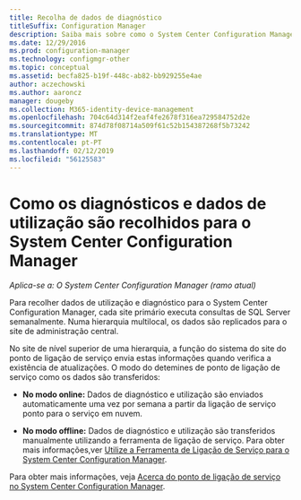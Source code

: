 ```yaml
---
title: Recolha de dados de diagnóstico
titleSuffix: Configuration Manager
description: Saiba mais sobre como o System Center Configuration Manager recolhe os diagnósticos e dados de utilização sobre ele próprio.
ms.date: 12/29/2016
ms.prod: configuration-manager
ms.technology: configmgr-other
ms.topic: conceptual
ms.assetid: becfa825-b19f-448c-ab82-bb929255e4ae
author: aczechowski
ms.author: aaroncz
manager: dougeby
ms.collection: M365-identity-device-management
ms.openlocfilehash: 704c64d314f2eaf4fe2678f316ea729584752d2e
ms.sourcegitcommit: 874d78f08714a509f61c52b154387268f5b73242
ms.translationtype: MT
ms.contentlocale: pt-PT
ms.lasthandoff: 02/12/2019
ms.locfileid: "56125583"
---
```

# <a name="how-diagnostics-and-usage-data-is-collected-by-system-center-configuration-manager"></a>Como os diagnósticos e dados de utilização são recolhidos para o System Center Configuration Manager

*Aplica-se a: O System Center Configuration Manager (ramo atual)*

Para recolher dados de utilização e diagnóstico para o System Center Configuration Manager, cada site primário executa consultas de SQL Server semanalmente. Numa hierarquia multilocal, os dados são replicados para o site de administração central.  

No site de nível superior de uma hierarquia, a função do sistema do site do ponto de ligação de serviço envia estas informações quando verifica a existência de atualizações. O modo do detemines de ponto de ligação de serviço como os dados são transferidos:  

-   **No modo online:** Dados de diagnóstico e utilização são enviados automaticamente uma vez por semana a partir da ligação de serviço ponto para o serviço em nuvem.  

-   **No modo offline:** Dados de diagnóstico e utilização são transferidos manualmente utilizando a ferramenta de ligação de serviço. Para obter mais informações,ver [Utilize a Ferramenta de Ligação de Serviço para o System Center Configuration Manager](../../../core/servers/manage/use-the-service-connection-tool.md).  

Para obter mais informações, veja [Acerca do ponto de ligação de serviço no System Center Configuration Manager](../../../core/servers/deploy/configure/about-the-service-connection-point.md).  
